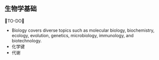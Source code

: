## 生物学基础
🐘TO-DO🐘

* Biology covers diverse topics such as molecular biology, biochemistry, ecology, evolution, genetics, microbiology, immunology, and biotechnology.
* 化学键
* 代谢
